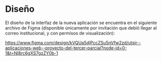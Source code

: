 # Diseño

El diseño de la interfaz de la nueva aplicación se encuentra en el siguiente archivo de Figma (disponible
únicamente por invitación que debió llegar al correo institucional, y con permisos de visualización):

https://www.figma.com/design/kVQUa5djPccZSu5nVfw2zd/utsjr--aplicaciones-web--proyecto-del-tercer-parcial?node-id=0-1&t=Nl8rc6gXS7gzZY0b-1

